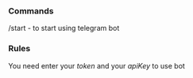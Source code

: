 ### Commands

/start - to start using telegram bot

### Rules

You need enter your *token* and your *apiKey* to use bot
